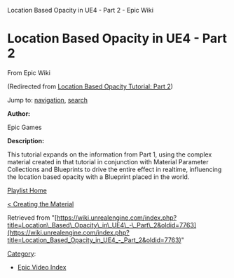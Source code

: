 Location Based Opacity in UE4 - Part 2 - Epic Wiki              

Location Based Opacity in UE4 - Part 2
======================================

From Epic Wiki

(Redirected from [Location Based Opacity Tutorial: Part 2](/index.php?title=Location_Based_Opacity_Tutorial:_Part_2&redirect=no "Location Based Opacity Tutorial: Part 2"))

Jump to: [navigation](#mw-navigation), [search](#p-search)

  

**Author:**

Epic Games

**Description:**

This tutorial expands on the information from Part 1, using the complex material created in that tutorial in conjunction with Material Parameter Collections and Blueprints to drive the entire effect in realtime, influencing the location based opacity with a Blueprint placed in the world.

  

[Playlist Home](/Category:Epic_Video_Playlists "Category:Epic Video Playlists")

[< Creating the Material](/Location_Based_Opacity_in_UE4_-_Part_1 "Location Based Opacity in UE4 - Part 1")

  

Retrieved from "[https://wiki.unrealengine.com/index.php?title=Location\_Based\_Opacity\_in\_UE4\_-\_Part\_2&oldid=7763](https://wiki.unrealengine.com/index.php?title=Location_Based_Opacity_in_UE4_-_Part_2&oldid=7763)"

[Category](/Special:Categories "Special:Categories"):

*   [Epic Video Index](/index.php?title=Category:Epic_Video_Index&action=edit&redlink=1 "Category:Epic Video Index (page does not exist)")